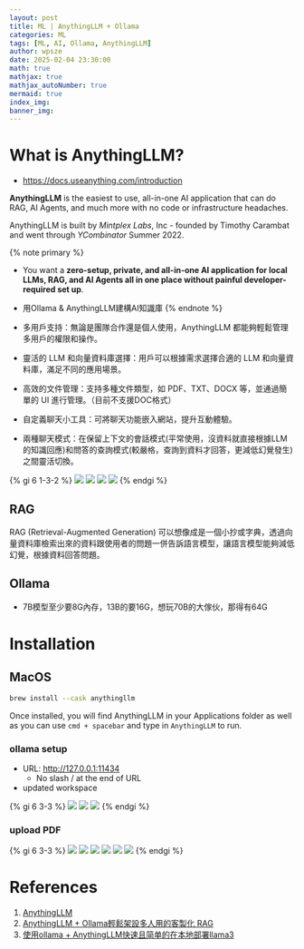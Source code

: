 ```yaml
---
layout: post
title: ML | AnythingLLM + Ollama
categories: ML
tags: [ML, AI, Ollama, AnythingLLM]
author: wpsze
date: 2025-02-04 23:30:00
math: true
mathjax: true
mathjax_autoNumber: true
mermaid: true
index_img: 
banner_img: 
---
```


# What is AnythingLLM?

- <https://docs.useanything.com/introduction>

**AnythingLLM** is the easiest to use, all-in-one AI application that can do RAG, AI Agents, and much more with no code or infrastructure headaches.

AnythingLLM is built by *Mintplex Labs*, Inc - founded by Timothy Carambat and went through *YCombinator* Summer 2022.

{% note primary %}
- You want a **zero-setup, private, and all-in-one AI application for local LLMs, RAG, and AI Agents all in one place without painful developer-required set up**.
- 用Ollama & AnythingLLM建構AI知識庫
{% endnote %}

- 多用戶支持：無論是團隊合作還是個人使用，AnythingLLM 都能夠輕鬆管理多用戶的權限和操作。
- 靈活的 LLM 和向量資料庫選擇：用戶可以根據需求選擇合適的 LLM 和向量資料庫，滿足不同的應用場景。
- 高效的文件管理：支持多種文件類型，如 PDF、TXT、DOCX 等，並通過簡單的 UI 進行管理。（目前不支援DOC格式）
- 自定義聊天小工具：可將聊天功能嵌入網站，提升互動體驗。
- 兩種聊天模式：在保留上下文的會話模式(平常使用，沒資料就直接根據LLM的知識回應)和問答的查詢模式(較嚴格，查詢到資料才回答，更減低幻覺發生)之間靈活切換。

{% gi 6 1-3-2 %}
![](https://i.imgur.com/mhEGKtT.png)
![](https://i.imgur.com/YIN7Uls.png)
![](https://i.imgur.com/CdkwoT9.png)
![](https://i.imgur.com/W0WcgyK.png)
{% endgi %}

## RAG

RAG (Retrieval-Augmented Generation) 可以想像成是一個小抄或字典，透過向量資料庫檢索出來的資料跟使用者的問題一併告訴語言模型，讓語言模型能夠減低幻覺，根據資料回答問題。

## Ollama

- 7B模型至少要8G內存，13B的要16G，想玩70B的大傢伙，那得有64G

# Installation

## MacOS

```sh
brew install --cask anythingllm
```

Once installed, you will find AnythingLLM in your Applications folder as well as you can use `cmd + spacebar` and type in `AnythingLLM` to run.

### ollama setup

- URL: http://127.0.0.1:11434 
  - No slash / at the end of URL
- updated workspace

{% gi 6 3-3 %}
![](https://i.imgur.com/06uxnHS.png)
![](https://i.imgur.com/6F8l0Ml.png)
![](https://i.imgur.com/ScdOVxc.png)
{% endgi %}

### upload PDF

{% gi 6 3-3 %}
![](https://i.imgur.com/Bdx3d7w.png)
![](https://i.imgur.com/RWEbIjz.png)
![](https://i.imgur.com/6VWZ55T.png)
![](https://i.imgur.com/6lib4wr.png)
![](https://i.imgur.com/PuYMkhw.png)
![](https://i.imgur.com/QgsPU6h.png)
{% endgi %}
# References

1. [AnythingLLM](https://anythingllm.com/)
2. [AnythingLLM + Ollama輕鬆架設多人用的客製化 RAG](https://medium.com/@pang2258/anythingllm-ollama%E8%BC%95%E9%AC%86%E6%9E%B6%E8%A8%AD%E5%A4%9A%E4%BA%BA%E7%94%A8%E7%9A%84%E5%AE%A2%E8%A3%BD%E5%8C%96-rag-2d05954bf771)
3. [使用ollama + AnythingLLM快速且简单的在本地部署llama3](https://www.cnblogs.com/jokingremarks/p/18151827)